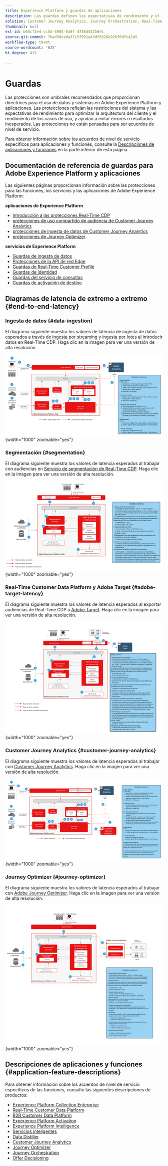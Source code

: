 ```yaml
---
title: Experience Platform y guardas de aplicaciones
description: Las guardas definen las expectativas de rendimiento y el impacto para los componentes y servicios dentro de Adobe Experience Platform y las aplicaciones
solution: Customer Journey Analytics, Journey Orchestration, Real-Time Customer Data Platform
thumbnail: null
exl-id: b64cf3e4-cc5d-4984-8a0f-4736d432b8e1
source-git-commit: 76ad3dceda37c5f991a43df5828a926f6dfc42a5
workflow-type: tm+mt
source-wordcount: '625'
ht-degree: 41%

---
```


# Guardas

Las protecciones son umbrales recomendados que proporcionan directrices para el uso de datos y sistemas en Adobe Experience Platform y aplicaciones. Las protecciones reflejan las restricciones del sistema y las expectativas de rendimiento para optimizar la arquitectura del cliente y el rendimiento de los casos de uso, y ayudan a evitar errores o resultados inesperados. Las protecciones no están pensadas para ser acuerdos de nivel de servicio.

Para obtener información sobre los acuerdos de nivel de servicio específicos para aplicaciones y funciones, consulte la [Descripciones de aplicaciones y funciones](#application-feature-descriptions) en la parte inferior de esta página.


## Documentación de referencia de guardas para Adobe Experience Platform y aplicaciones

Las siguientes páginas proporcionan información sobre las protecciones para las funciones, los servicios y las aplicaciones de Adobe Experience Platform:

**aplicaciones de Experience Platform**

* [Introducción a las protecciones Real-Time CDP](https://experienceleague.adobe.com/docs/experience-platform/rtcdp/guardrails/overview.html)
* [protecciones de uso compartido de audiencia de Customer Journey Analytics](https://experienceleague.adobe.com/docs/analytics-platform/using/cja-components/audiences/publish.html?lang=es-ES#latency)
* [protecciones de ingesta de datos de Customer Journey Analytics](https://experienceleague.adobe.com/docs/experience-platform/sources/connectors/adobe-applications/analytics.html?lang=es-ES#what-is-the-expected-latency-for-analytics-data-on-platform%3F)
* [protecciones de Journey Optimizer](https://experienceleague.adobe.com/docs/journey-optimizer/using/get-started/guardrails.html?lang=es)

**servicios de Experience Platform**

* [Guardas de ingesta de datos](https://experienceleague.adobe.com/docs/experience-platform/ingestion/guardrails.html?lang=es)
* [Protecciones de la API de red Edge](https://experienceleague.adobe.com/docs/experience-platform/edge-network-server-api/guardrails.html?lang=es)
* [Guardas de Real-Time Customer Profile](https://experienceleague.adobe.com/docs/experience-platform/profile/guardrails.html?lang=es)
* [Guardas de identidad](https://experienceleague.adobe.com/docs/experience-platform/identity/guardrails.html?lang=es)
* [Guardas del servicio de consultas](https://experienceleague.adobe.com/docs/experience-platform/query/guardrails.html?lang=es)
* [Guardas de activación de destino](https://experienceleague.adobe.com/docs/experience-platform/destinations/guardrails.html?lang=es)

## Diagramas de latencia de extremo a extremo {#end-to-end-latency}

### Ingesta de datos {#data-ingestion}

El diagrama siguiente muestra los valores de latencia de ingesta de datos esperados a través de [ingesta por streaming](https://experienceleague.adobe.com/docs/experience-platform/ingestion/streaming/overview.html) y [ingesta por lotes](https://experienceleague.adobe.com/docs/experience-platform/ingestion/batch/getting-started.html?lang=es) al introducir datos en Real-Time CDP. Haga clic en la imagen para ver una versión de alta resolución.

![Información general visual de alto nivel sobre la ingesta de datos.](/help/blueprints/experience-platform/deployment/assets/aep_data_flow_guardrails.svg "Introducción visual de alto nivel a la ingesta de datos y valores de latencia"){width="1000" zoomable="yes"}

### Segmentación {#segmentation}

El diagrama siguiente muestra los valores de latencia esperados al trabajar con audiencias en [Servicio de segmentación de Real-Time CDP](https://experienceleague.adobe.com/docs/experience-platform/segmentation/home.html?lang=es). Haga clic en la imagen para ver una versión de alta resolución.

![Resumen visual de alto nivel de segmentación.](/help/blueprints/experience-platform/deployment/assets/segmentation_guardrails.svg "Información general visual de alto nivel de segmentación y valores de latencia"){width="1000" zoomable="yes"}

### Real-Time Customer Data Platform y Adobe Target {#adobe-target-latency}

El diagrama siguiente muestra los valores de latencia esperados al exportar audiencias de Real-Time CDP a [Adobe Target](https://experienceleague.adobe.com/docs/experience-platform/destinations/catalog/personalization/adobe-target-connection.html?lang=es). Haga clic en la imagen para ver una versión de alta resolución.

![Información general visual de alto nivel sobre la exportación a Adobe Target.](/help/blueprints/experience-platform/deployment/assets/RTCDP_Target_guardrails.svg "Exportar audiencias a valores de latencia e información general visual de alto nivel de Adobe Target"){width="1000" zoomable="yes"}

### Customer Journey Analytics     {#customer-journey-analytics}

El diagrama siguiente muestra los valores de latencia esperados al trabajar con [Customer Journey Analytics](https://experienceleague.adobe.com/docs/analytics-platform/using/cja-overview/cja-overview.html?lang=en). Haga clic en la imagen para ver una versión de alta resolución.

![Información general sobre el trabajo con Customer Journey Analytics visual de alto nivel.](/help/blueprints/experience-platform/deployment/assets/CJA_guardrails.svg "Uso de valores de latencia e información general visual de alto nivel de Customer Journey Analytics"){width="1000" zoomable="yes"}

### Journey Optimizer   {#journey-optimizer}

El diagrama siguiente muestra los valores de latencia esperados al trabajar con [Adobe Journey Optimizer](https://experienceleague.adobe.com/docs/journey-optimizer/using/get-started/get-started.html?lang=en). Haga clic en la imagen para ver una versión de alta resolución.

![Información general visual de alto nivel sobre el uso de Adobe Journey Optimizer.](/help/blueprints/experience-platform/deployment/assets/AJO_guardrails.svg "Uso de valores de latencia e información general visual de alto nivel de Adobe Journey Optimizer"){width="1000" zoomable="yes"}

## Descripciones de aplicaciones y funciones {#application-feature-descriptions}

Para obtener información sobre los acuerdos de nivel de servicio específicos de las funciones, consulte las siguientes descripciones de productos:

* [Experience Platform Collection Enterprise](https://helpx.adobe.com/es/legal/product-descriptions/adobe-experience-platform-collection-enterprise.html)
* [Real-Time Customer Data Platform](https://helpx.adobe.com/es/legal/product-descriptions/real-time-customer-data-platform.html)
* [B2B Customer Data Platform](https://helpx.adobe.com/es/legal/product-descriptions/adobe-experience-platform-b2b.html)
* [Experience Platform Activation](https://helpx.adobe.com/es/legal/product-descriptions/adobe-experience-platform0.html)
* [Experience Platform Intelligence](https://helpx.adobe.com/es/legal/product-descriptions/adobe-experience-platform-intelligence---product-description.html)
* [Servicios inteligentes](https://helpx.adobe.com/es/legal/product-descriptions/intelligent-services.html)
* [Data Distiller](https://helpx.adobe.com/es/legal/product-descriptions/data-distiller.html)
* [Customer Journey Analytics](https://helpx.adobe.com/es/legal/product-descriptions/customer-journey-analytics.html)
* [Journey Optimizer](https://helpx.adobe.com/es/legal/product-descriptions/adobe-journey-optimizer.html)
* [Journey Orchestration](https://helpx.adobe.com/es/legal/product-descriptions/journey-orchestration.html)
* [Offer Decisioning](https://helpx.adobe.com/es/legal/product-descriptions/offer-decisioning-app-service.html)
